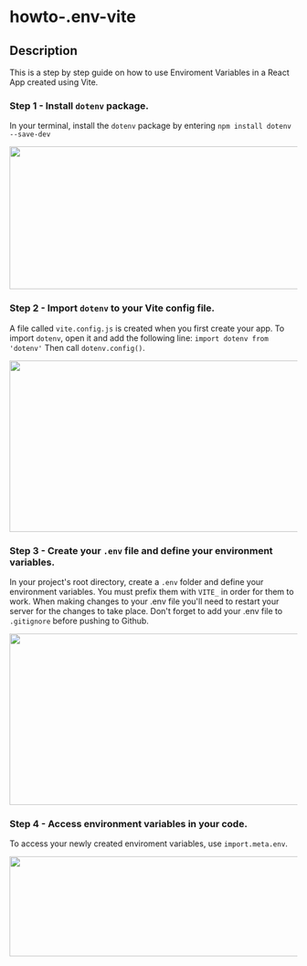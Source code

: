 # howto-.env-vite

## Description

This is a step by step guide on how to use Enviroment Variables in a React App created using Vite. 

### Step 1 - Install ```dotenv``` package.

In your terminal, install the ```dotenv``` package by entering ```npm install dotenv --save-dev```

<img src='https://github.com/vinceoct/howto-.env-vite/blob/main/assets/install.png' width='700' height='250'>

### Step 2 - Import ```dotenv``` to your Vite config file.

A file called ```vite.config.js``` is created when you first create your app. To import ```dotenv```, open it and add the following line:
```import dotenv from 'dotenv'```
Then call ```dotenv.config()```.

<img src='https://github.com/vinceoct/howto-.env-vite/blob/main/assets/viteconfigjs.png' width='700' height='300'>

### Step 3 - Create your ```.env``` file and define your environment variables. 

In your project's root directory, create a ```.env``` folder and define your environment variables. You must prefix them with ```VITE_``` in order for them to work. When making changes to your .env file you'll need to restart your server for the changes to take place. Don't forget to add your .env file to ```.gitignore``` before pushing to Github.    

<img src='https://github.com/vinceoct/howto-.env-vite/blob/main/assets/dotenvvariable.png' width='700' height='300'>

### Step 4 - Access environment variables in your code. 

To access your newly created enviroment variables, use ```import.meta.env```.

<img src='https://github.com/vinceoct/howto-.env-vite/blob/main/assets/importmeta.png' width='700' height='175'>


